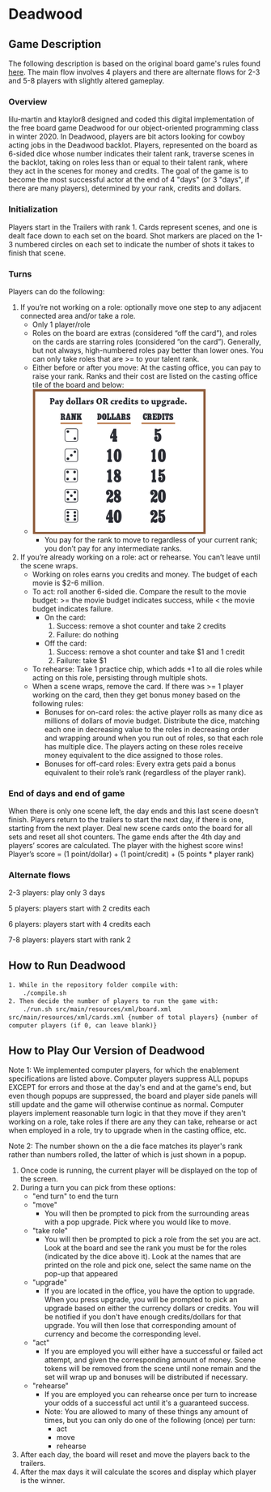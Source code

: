 # Deadwood

## Game Description

The following description is based on the original board game's rules found [here](https://cheapass.com//wp-content/uploads/2016/07/Deadwood-Free-Edition-Rules.pdf). The main flow involves 4 players and there are alternate flows for 2-3 and 5-8 players with slightly altered gameplay.

### Overview

lilu-martin and ktaylor8 designed and coded this digital implementation of the free board game Deadwood for our object-oriented programming class in winter 2020. In Deadwood, players are bit actors looking for cowboy acting jobs in the Deadwood backlot. Players, represented on the board as 6-sided dice whose number indicates their talent rank, traverse scenes in the backlot, taking on roles less than or equal to their talent rank, where they act in the scenes for money and credits. The goal of the game is to become the most successful actor at the end of 4 "days" (or 3 "days", if there are many players), determined by your rank, credits and dollars.

### Initialization

Players start in the Trailers with rank 1. Cards represent scenes, and one is dealt face down to each set on the board. Shot markers are placed on the 1-3 numbered circles on each set to indicate the number of shots it takes to finish that scene.

### Turns

Players can do the following:

1. If you’re not working on a role: optionally move one step to any adjacent connected area and/or take a role.
   * Only 1 player/role
   * Roles on the board are extras (considered “off the card”), and roles on the cards are starring roles (considered “on the card”). Generally, but not always, high-numbered roles pay better than lower ones. You can only take roles that are >= to your talent rank.
   * Either before or after you move: At the casting office, you can pay to raise your rank. Ranks and their cost are listed on the casting office tile of the board and below:
   * ![Upgrade costs](docs/upgrade-costs.png)
     * You pay for the rank to move to regardless of your current rank; you don’t pay for any intermediate ranks.
2. If you’re already working on a role: act or rehearse. You can’t leave until the scene wraps.
   * Working on roles earns you credits and money. The budget of each movie is $2-6 million.
   * To act: roll another 6-sided die. Compare the result to the movie budget: >= the movie budget indicates success, while < the movie budget indicates failure.
     * On the card:
       1. Success: remove a shot counter and take 2 credits
       2. Failure: do nothing
     * Off the card:
       1. Success: remove a shot counter and take $1 and 1 credit
       2. Failure: take $1
   * To rehearse: Take 1 practice chip, which adds +1 to all die roles while acting on this role, persisting through multiple shots.
   * When a scene wraps, remove the card. If there was >= 1 player working on the card, then they get bonus money based on the following rules:
     * Bonuses for on-card roles: the active player rolls as many dice as millions of dollars of movie budget. Distribute the dice, matching each one in decreasing value to the roles in decreasing order and wrapping around when you run out of roles, so that each role has multiple dice. The players acting on these roles receive money equivalent to the dice assigned to those roles.
     * Bonuses for off-card roles: Every extra gets paid a bonus equivalent to their role’s rank (regardless of the player rank).

### End of days and end of game

When there is only one scene left, the day ends and this last scene doesn’t finish. Players return to the trailers to start the next day, if there is one, starting from the next player. Deal new scene cards onto the board for all sets and reset all shot counters. The game ends after the 4th day and players’ scores are calculated. The player with the highest score wins!
Player’s score = (1 point/dollar) + (1 point/credit) + (5 points * player rank)

### Alternate flows

2-3 players: play only 3 days

5 players: players start with 2 credits each

6 players: players start with 4 credits each

7-8 players: players start with rank 2

## How to Run Deadwood

    1. While in the repository folder compile with:  
        ./compile.sh
    2. Then decide the number of players to run the game with:
        ./run.sh src/main/resources/xml/board.xml src/main/resources/xml/cards.xml {number of total players} {number of computer players (if 0, can leave blank)}

## How to Play Our Version of Deadwood

Note 1: We implemented computer players, for which the enablement specifications are listed above. Computer players suppress ALL popups EXCEPT for errors and those at the day's end and at the game's end, but even though popups are suppressed, the board and player side panels will still update and the game will otherwise continue as normal. Computer players implement reasonable turn logic in that they move if they aren't working on a role, take roles if there are any they can take, rehearse or act when employed in a role, try to upgrade when in the casting office, etc.

Note 2: The number shown on the a die face matches its player's rank rather than numbers rolled, the latter of which is just shown in a popup.

1. Once code is running, the current player will be displayed on the top of the screen.
2. During a turn you can pick from these options:
   * "end turn" to end the turn
   * "move"
     * You will then be prompted to pick from the surrounding areas with a pop upgrade. Pick where you would like to move.
   * "take role"
     * You will then be prompted to pick a role from the set you are act. Look at the board and see the rank you must be for the roles (indicated by the dice above it). Look at the names that are printed on the role and pick one, select the same name on the pop-up that appeared
   * "upgrade"
     * If you are located in the office, you have the option to upgrade. When you press upgrade, you will be prompted to pick an upgrade based on either the currency dollars or credits. You will be notified if you don't have enough credits/dollars for that upgrade. You will then lose that corresponding amount of currency and become the corresponding level.
   * "act"
     * If you are employed you will either have a successful or failed act attempt, and given the corresponding amount of money. Scene tokens will be removed from the scene until none remain and the set will wrap up and bonuses will be distributed if necessary.
   * "rehearse"
     * If you are employed you can rehearse once per turn to increase your odds of a successful act until it's a guaranteed success.
     * Note: You are allowed to many of these things any amount of times, but you can only do one of the following (once) per turn:
       * act
       * move
       * rehearse
3. After each day, the board will reset and move the players back to the trailers.
4. After the max days it will calculate the scores and display which player is the winner.
